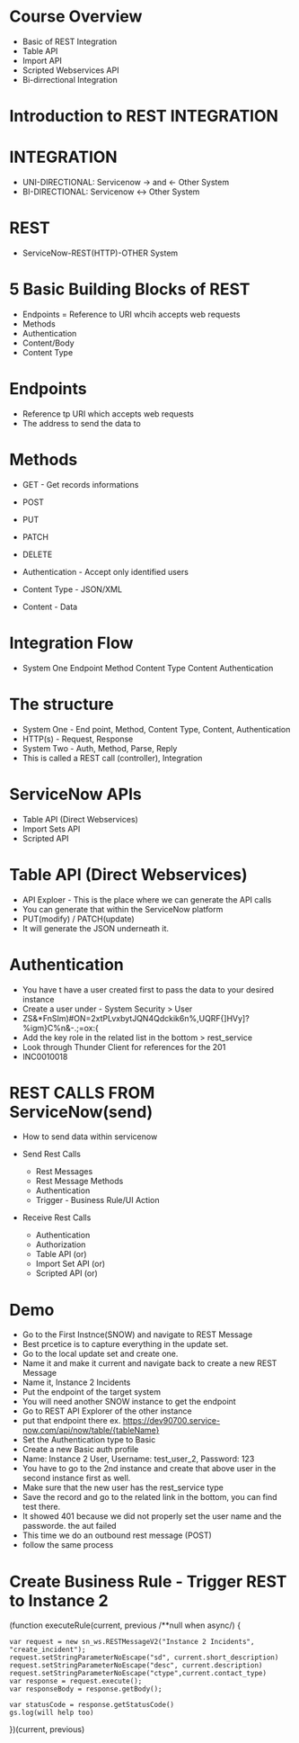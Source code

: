 # Course Overview
- Basic of REST Integration
- Table API
- Import API
- Scripted Webservices API
- Bi-dirrectional Integration


# Introduction to REST INTEGRATION

# INTEGRATION
- UNI-DIRECTIONAL: Servicenow -> and <- Other System
- BI-DIRECTIONAL: Servicenow <-> Other System

# REST
- ServiceNow-REST(HTTP)-OTHER System
# 5 Basic Building Blocks of REST
- Endpoints = Reference to URI whcih accepts web requests
- Methods
- Authentication
- Content/Body
- Content Type


# Endpoints
- Reference tp URI which accepts web requests
- The address to send the data to

# Methods
- GET - Get records informations
- POST
- PUT
- PATCH
- DELETE

- Authentication - Accept only identified users
- Content Type - JSON/XML
- Content - Data
# Integration Flow
- System One
    Endpoint
    Method
    Content Type
    Content
    Authentication

# The structure
- System One - End point, Method, Content Type, Content, Authentication
- HTTP(s) - Request, Response
- System Two - Auth, Method, Parse, Reply
- This is called a REST call (controller), Integration

# ServiceNow APIs
- Table API (Direct Webservices)
- Import Sets API
- Scripted API

# Table API (Direct Webservices)

- API Exploer - This is the place where we can generate the API calls 
- You can generate that within the ServiceNow platform
- PUT(modify) / PATCH(update)
- It will generate the JSON underneath it. 

# Authentication 
- You have t have a user created first to pass the data to your desired instance
- Create a user under - System Security > User
- ZS&*FnSIm)#ON=2xtPLvxbytJQN4Qdckik6n%,UQRF{]HVy]?%igm}C%n&-.;=ox:{
- Add the key role in the related list in the bottom > rest_service
- Look through Thunder Client for references for the 201
- INC0010018	

# REST CALLS FROM ServiceNow(send)
- How to send data within servicenow

- Send Rest Calls
    - Rest Messages
    - Rest Message Methods
    - Authentication
    - Trigger - Business Rule/UI Action

- Receive Rest Calls
    - Authentication
    - Authorization
    - Table API (or)
    - Import Set API (or)
    - Scripted API (or) 

# Demo
- Go to the First Instnce(SNOW) and navigate to REST Message
- Best prcetice is to capture everything in the update set. 
- Go to the local update set and create one. 
- Name it and make it current and navigate back to create a new REST Message
- Name it, Instance 2 Incidents
- Put the endpoint of the target system 
- You will need another SNOW instance to get the endpoint 
- Go to REST API Explorer of the other instance 
- put that endpoint there ex. https://dev90700.service-now.com/api/now/table/{tableName}
- Set the Authentication type to Basic
- Create a new Basic auth profile
- Name: Instance 2 User, Username: test_user_2, Password: 123
- You have to go to the 2nd instance and create that above user in the second instance first as well. 
- Make sure that the new user has the rest_service type 
- Save the record and go to the related link in the bottom, you can find test there. 
- It showed 401 because we did not properly set the user name and the passworde. the aut failed
- This time we do an outbound rest message (POST)
- follow the same process

# Create Business Rule - Trigger REST to Instance 2
(function executeRule(current, previous /**null when async/) {

    var request = new sn_ws.RESTMessageV2("Instance 2 Incidents", "create_incident");
    request.setStringParameterNoEscape("sd", current.short_description)
    request.setStringParameterNoEscape("desc", current.description)
    request.setStringParameterNoEscape("ctype",current.contact_type)
    var response = request.execute();
    var responseBody = response.getBody();

    var statusCode = response.getStatusCode()
    gs.log(will help too)
})(current, previous)

